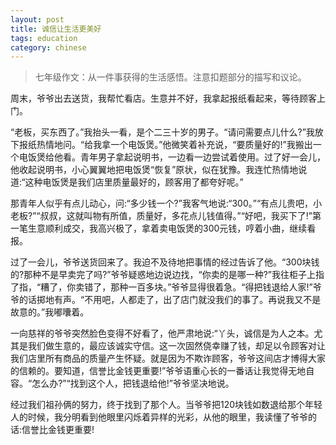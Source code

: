 ```yaml
---
layout: post
title: 诚信让生活更美好
tags: education
category: chinese
---
```


> 七年级作文：从一件事获得的生活感悟。注意扣题部分的描写和议论。

周末，爷爷出去送货，我帮忙看店。生意并不好，我拿起报纸看起来，等待顾客上门。

“老板，买东西了。”我抬头一看，是个二三十岁的男子。“请问需要点儿什么?”我放下报纸热情地问。“给我拿一个电饭煲。”他微笑着补充说，“要质量好的!”我搬出一个电饭煲给他看。青年男子拿起说明书，一边看一边尝试着使用。过了好一会儿，他收起说明书，小心翼翼地把电饭煲“恢复”原状，似在犹豫。我连忙热情地说道:“这种电饭煲是我们店里质量最好的，顾客用了都夸好呢。”

那青年人似乎有点儿动心，问:“多少钱一个?”我客气地说:“300。”“有点儿贵吧，小老板?”“叔叔，这就叫物有所值，质量好，多花点儿钱值得。”“好吧，我买下了!”第一笔生意顺利成交，我高兴极了，拿着卖电饭煲的300元钱，哼着小曲，继续看报。

过了一会儿，爷爷送货回来了。我迫不及待地把事情的经过告诉了他。“300块钱的?那种不是早卖完了吗?”爷爷疑惑地边说边找，“你卖的是哪一种?”我往柜子上指了指，“糟了，你卖错了，那种一百多块。”爷爷显得很着急。“得把钱退给人家!”爷爷的话掷地有声。“不用吧，人都走了，出了店门就没我们的事了。再说我又不是故意的。”我嘟囔着。

一向慈祥的爷爷突然脸色变得不好看了，他严肃地说:“丫头，诚信是为人之本。尤其是我们做生意的，最应该诚实守信。这一次固然侥幸赚了钱，却足以令顾客对让我们店里所有商品的质量产生怀疑。就是因为不欺诈顾客，爷爷这间店才博得大家的信赖的。要知道，信誉比金钱更重要!”爷爷语重心长的一番话让我觉得无地自容。“怎么办?”“找到这个人，把钱退给他!”爷爷坚决地说。

经过我们祖孙俩的努力，终于找到了那个人。当爷爷把120块钱如数退给那个年轻人的时候，我分明看到他眼里闪烁着异样的光彩，从他的眼里，我读懂了爷爷的话:信誉比金钱更重要!